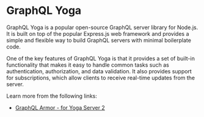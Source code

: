 # GraphQL Yoga

GraphQL Yoga is a popular open-source GraphQL server library for Node.js. It is built on top of the popular Express.js web framework and provides a simple and flexible way to build GraphQL servers with minimal boilerplate code.

One of the key features of GraphQL Yoga is that it provides a set of built-in functionality that makes it easy to handle common tasks such as authentication, authorization, and data validation. It also provides support for subscriptions, which allow clients to receive real-time updates from the server.

Learn more from the following links:

- [GraphQL Armor - for Yoga Server 2](https://the-guild.dev/blog/improved-security-with-graphql-armor-support-for-yoga-server-2)
